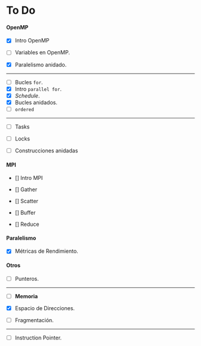 # To Do

#### OpenMP

- [x] Intro OpenMP

- [ ] Variables en OpenMP.

- [x] Paralelismo anidado.
_____
- [ ] Bucles `for`.
- [x] Intro `parallel for`.
- [x] *Schedule*.
- [x] Bucles anidados.
- [ ] `ordered`
_____
- [ ] Tasks

- [ ] Locks

- [ ] Construcciones anidadas

#### MPI

- [] Intro MPI

- [] Gather

- [] Scatter

- [] Buffer

- [] Reduce

#### Paralelismo

- [x] Métricas de Rendimiento.

#### Otros

- [ ] Punteros.

_____
- [ ] **Memoria**

- [x] Espacio de Direcciones.

- [ ] Fragmentación.
_____

- [ ] Instruction Pointer.




